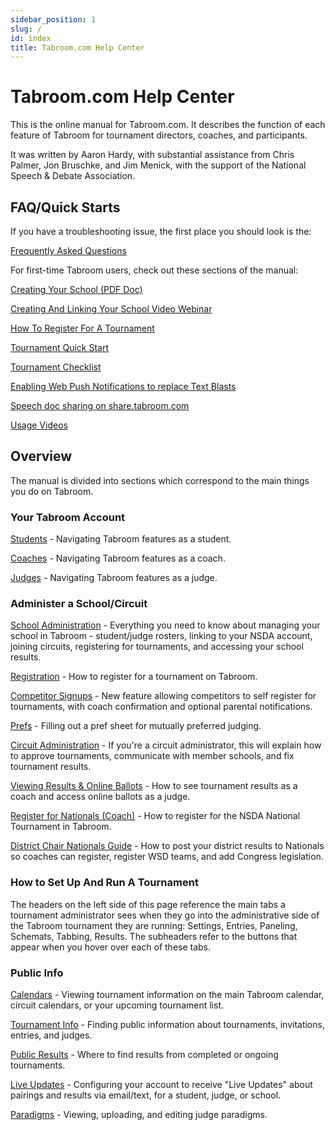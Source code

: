 ```yaml
---
sidebar_position: 1
slug: /
id: index
title: Tabroom.com Help Center
---
```


# Tabroom.com Help Center

This is the online manual for Tabroom.com. It describes the function
of each feature of Tabroom for tournament directors, coaches, and
participants.

It was written by Aaron Hardy, with substantial assistance from Chris
Palmer, Jon Bruschke, and Jim Menick, with the support of the National
Speech & Debate Association.

## FAQ/Quick Starts

If you have a troubleshooting issue, the first place you should look is
the:

[Frequently Asked Questions](faq)

For first-time Tabroom users, check out these sections of the manual:

[Creating Your School (PDF
Doc)](/uploads/Creating_and_Connecting_Account_Tabroom_Lisa_Webinar_(1).pdf)

[Creating And Linking Your School Video
Webinar](https://www.speechanddebate.org/creating-linking-account-tabroom/)

[How To Register For A Tournament](registration)

[Tournament Quick Start](overview/quick-start)

[Tournament Checklist](overview/checklist)

[Enabling Web Push Notifications to replace Text
Blasts](https://docs.google.com/document/d/12jVaG0oITTU2gsOwMc3Fs5TY0GUCC0ekq5RsLD0EPjI)

[Speech doc sharing on share.tabroom.com](settings/tabroom-share)

[Usage Videos](videos)

## Overview

The manual is divided into sections which correspond to the main
things you do on Tabroom.

### Your Tabroom Account

[Students](/account/students) - Navigating Tabroom features as a
student.

[Coaches](/account/coaches) - Navigating Tabroom features as a coach.

[Judges](/account/judges) - Navigating Tabroom features as a judge.

### Administer a School/Circuit

[School Administration](school-administration) - Everything
you need to know about managing your school in Tabroom - student/judge
rosters, linking to your NSDA account, joining circuits, registering for
tournaments, and accessing your school results.

[Registration](registration) - How to register for a
tournament on Tabroom.

[Competitor Signups](competitor-signups) - New feature
allowing competitors to self register for tournaments, with coach
confirmation and optional parental notifications.

[Prefs](prefs) - Filling out a pref sheet for mutually
preferred judging.

[Circuit Administration](circuit-administration) - If you're
a circuit administrator, this will explain how to approve tournaments,
communicate with member schools, and fix tournament results.

[Viewing Results & Online
Ballots](viewing-results) - How to see
tournament results as a coach and access online ballots as a judge.

[Register for Nationals (Coach)](nationals-registration) -
How to register for the NSDA National Tournament in Tabroom.

[District Chair Nationals
Guide](district-chair-nationals-guide) - How to post your
district results to Nationals so coaches can register, register WSD
teams, and add Congress legislation.

### How to Set Up And Run A Tournament

The headers on the left side of this page reference the main tabs a
tournament administrator sees when they go into the administrative side
of the Tabroom tournament they are running: Settings, Entries, Paneling,
Schemats, Tabbing, Results. The subheaders refer to the buttons that
appear when you hover over each of these tabs.

### Public Info

[Calendars](public/calendars) - Viewing tournament information on
the main Tabroom calendar, circuit calendars, or your upcoming
tournament list.

[Tournament Info](public/tournament-info) - Finding public
information about tournaments, invitations, entries, and judges.

[Public Results](public/public-results) - Where to find results from
completed or ongoing tournaments.

[Live Updates](public/live-updates) - Configuring your account to
receive "Live Updates" about pairings and results via email/text, for a
student, judge, or school.

[Paradigms](public/paradigms) - Viewing, uploading, and editing
judge paradigms.
